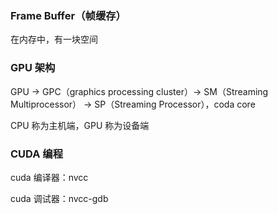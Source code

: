 ### Frame Buffer（帧缓存）

在内存中，有一块空间


### GPU 架构

GPU -> GPC（graphics processing cluster）-> SM（Streaming Multiprocessor） -> SP（Streaming Processor），coda core

CPU 称为主机端，GPU 称为设备端

### CUDA 编程

cuda 编译器：nvcc

cuda 调试器：nvcc-gdb
